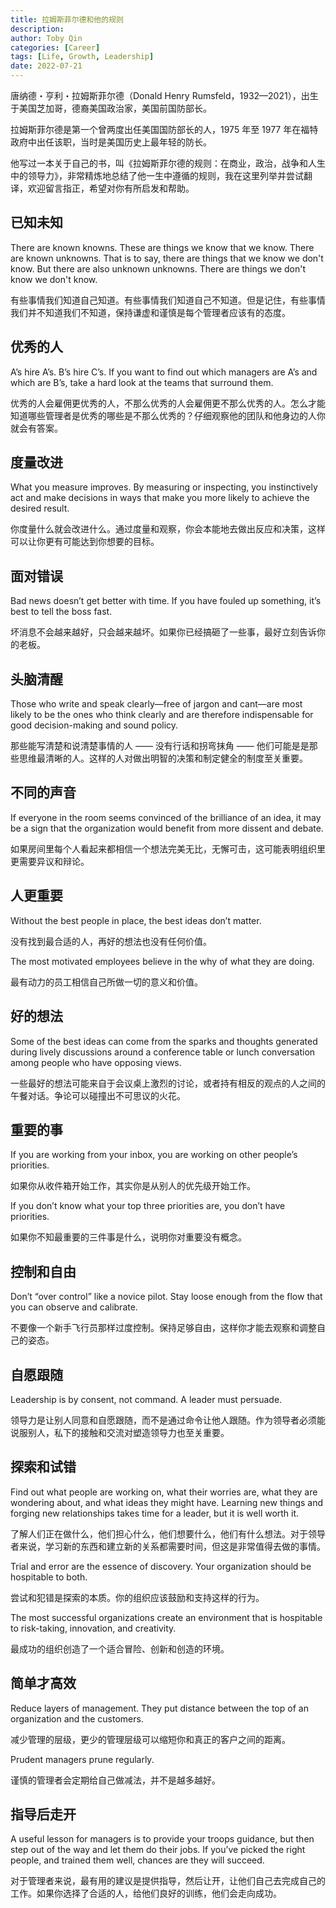 ```yaml
---
title: 拉姆斯菲尔德和他的规则
description:
author: Toby Qin
categories: [Career]
tags: [Life, Growth, Leadership]
date: 2022-07-21
---
```


唐纳德・亨利・拉姆斯菲尔德（Donald Henry Rumsfeld，1932—2021），出生于美国芝加哥，德裔美国政治家，美国前国防部长。

拉姆斯菲尔德是第一个曾两度出任美国国防部长的人，1975 年至 1977 年在福特政府中出任该职，当时是美国历史上最年轻的防长。

他写过一本关于自己的书，叫《拉姆斯菲尔德的规则：在商业，政治，战争和人生中的领导力》，非常精炼地总结了他一生中遵循的规则，我在这里列举并尝试翻译，欢迎留言指正，希望对你有所启发和帮助。

## 已知未知

There are known knowns. These are things we know that we know. There are known unknowns. That is to say, there are things that we know we don't know. But there are also unknown unknowns. There are things we don't know we don't know.

有些事情我们知道自己知道。有些事情我们知道自己不知道。但是记住，有些事情我们并不知道我们不知道，保持谦虚和谨慎是每个管理者应该有的态度。

## 优秀的人

A’s hire A’s. B’s hire C’s. If you want to find out which managers are A’s and which are B’s, take a hard look at the teams that surround them.

优秀的人会雇佣更优秀的人，不那么优秀的人会雇佣更不那么优秀的人。怎么才能知道哪些管理者是优秀的哪些是不那么优秀的？仔细观察他的团队和他身边的人你就会有答案。

## 度量改进

What you measure improves. By measuring or inspecting, you instinctively act and make decisions in ways that make you more likely to achieve the desired result.

你度量什么就会改进什么。通过度量和观察，你会本能地去做出反应和决策，这样可以让你更有可能达到你想要的目标。

## 面对错误

Bad news doesn’t get better with time. If you have fouled up something, it’s best to tell the boss fast.

坏消息不会越来越好，只会越来越坏。如果你已经搞砸了一些事，最好立刻告诉你的老板。

## 头脑清醒

Those who write and speak clearly—free of jargon and cant—are most likely to be the ones who think clearly and are therefore indispensable for good decision-making and sound policy.

那些能写清楚和说清楚事情的人 —— 没有行话和拐弯抹角 —— 他们可能是是那些思维最清晰的人。这样的人对做出明智的决策和制定健全的制度至关重要。

## 不同的声音

If everyone in the room seems convinced of the brilliance of an idea, it may be a sign that the organization would benefit from more dissent and debate.

如果房间里每个人看起来都相信一个想法完美无比，无懈可击，这可能表明组织里更需要异议和辩论。

## 人更重要

Without the best people in place, the best ideas don’t matter.

没有找到最合适的人，再好的想法也没有任何价值。

The most motivated employees believe in the why of what they are doing.

最有动力的员工相信自己所做一切的意义和价值。

## 好的想法

Some of the best ideas can come from the sparks and thoughts generated during lively discussions around a conference table or lunch conversation among people who have opposing views.

一些最好的想法可能来自于会议桌上激烈的讨论，或者持有相反的观点的人之间的午餐对话。争论可以碰撞出不可思议的火花。

## 重要的事

If you are working from your inbox, you are working on other people’s priorities.

如果你从收件箱开始工作，其实你是从别人的优先级开始工作。

If you don’t know what your top three priorities are, you don’t have priorities.

如果你不知最重要的三件事是什么，说明你对重要没有概念。

## 控制和自由

Don’t “over control” like a novice pilot. Stay loose enough from the flow that you can observe and calibrate.

不要像一个新手飞行员那样过度控制。保持足够自由，这样你才能去观察和调整自己的姿态。

## 自愿跟随

Leadership is by consent, not command. A leader must persuade.

领导力是让别人同意和自愿跟随，而不是通过命令让他人跟随。作为领导者必须能说服别人，私下的接触和交流对塑造领导力也至关重要。

## 探索和试错

Find out what people are working on, what their worries are, what they are wondering about, and what ideas they might have. Learning new things and forging new relationships takes time for a leader, but it is well worth it.

了解人们正在做什么，他们担心什么，他们想要什么，他们有什么想法。对于领导者来说，学习新的东西和建立新的关系都需要时间，但这是非常值得去做的事情。

Trial and error are the essence of discovery. Your organization should be hospitable to both.

尝试和犯错是探索的本质。你的组织应该鼓励和支持这样的行为。

The most successful organizations create an environment that is hospitable to risk-taking, innovation, and creativity.

最成功的组织创造了一个适合冒险、创新和创造的环境。

## 简单才高效

Reduce layers of management. They put distance between the top of an organization and the customers.

减少管理的层级，更少的管理层级可以缩短你和真正的客户之间的距离。

Prudent managers prune regularly.

谨慎的管理者会定期给自己做减法，并不是越多越好。

## 指导后走开

A useful lesson for managers is to provide your troops guidance, but then step out of the way and let them do their jobs. If you’ve picked the right people, and trained them well, chances are they will succeed.

对于管理者来说，最有用的建议是提供指导，然后让开，让他们自己去完成自己的工作。如果你选择了合适的人，给他们良好的训练，他们会走向成功。
